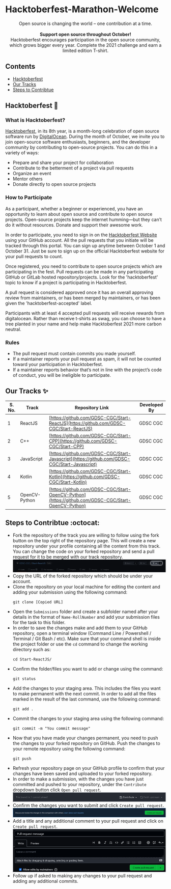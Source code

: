 # Hacktoberfest-Marathon-Welcome

<div align="center">
 Open source is changing the world – one contribution at a time.<br><br>
 <strong>Support open source throughout October!</strong><br>
 Hacktoberfest encourages participation in the open source community, which grows bigger every year. Complete the 2021 challenge and earn a limited edition T-shirt. 
</div>

## Contents
- [Hacktoberfest](#hacktoberfest-rocket)
- [Our Tracks](#our-tracks-sparkles)
- [Steps to Contribtue](#steps-to-contribtue-octocat)

## Hacktoberfest :rocket:
### What is Hacktoberfest?
[Hacktoberfest](https://hacktoberfest.digitalocean.com/), in its 8th year, is a month-long celebration of open source software run by [DigitalOcean](https://www.digitalocean.com/). During the month of October, we invite you to join open-source software enthusiasts, beginners, and the developer community by contributing to open-source projects. You can do this in a variety of ways:
- Prepare and share your project for collaboration
- Contribute to the betterment of a project via pull requests
- Organize an event
- Mentor others
- Donate directly to open source projects

### How to Participate
As a participant, whether a beginner or experienced, you have an opportunity to learn about open source and contribute to open source projects. Open-source projects keep the internet humming—but they can’t do it without resources. Donate and support their awesome work.   

In order to participate, you need to sign in on the [Hacktoberfest Website](https://hacktoberfest.digitalocean.com/) using your GitHub account. All the pull requests that you initiate will be tracked through this portal. You can sign up anytime between October 1 and October 31. Just be sure to sign up on the official Hacktoberfest website for your pull requests to count.

Once registered, you need to contribute to open source projects which are participating in the fest. Pull requests can be made in any participating GitHub or GitLab hosted repository/projects. Look for the 'hacktoberfest' topic to know if a project is participating in Hacktoberfest. 

A pull request is considered approved once it has an overall approving review from maintainers, or has been merged by maintainers, or has been given the 'hacktoberfest-accepted' label.

Participants with at least 4 accepted pull requests will receive rewards from digitalocean. Rather than receive t-shirts as swag, you can choose to have a tree planted in your name and help make Hacktoberfest 2021 more carbon neutral. 

### Rules
- The pull request must contain commits you made yourself.
- If a maintainer reports your pull request as spam, it will not be counted toward your participation in Hacktoberfest.
- If a maintainer reports behavior that’s not in line with the project’s code of conduct, you will be ineligible to participate.

## Our Tracks :sparkles:
S. No. | Track | Repository Link | Developed By
--- | --- | --- | ---
1 | ReactJS | [https://github.com/GDSC-CGC/Start-ReactJS](https://github.com/GDSC-CGC/Start-ReactJS) | GDSC CGC
2 | C++ | [https://github.com/GDSC-CGC/Start-CPP](https://github.com/GDSC-CGC/Start-CPP) | GDSC CGC
3 | JavaScript | [https://github.com/GDSC-CGC/Start-Javascript](https://github.com/GDSC-CGC/Start-Javascript) | GDSC CGC
4 | Kotlin | [https://github.com/GDSC-CGC/Start-Kotlin](https://github.com/GDSC-CGC/Start-Kotlin) | GDSC CGC
5 | OpenCV-Python | [https://github.com/GDSC-CGC/Start-OpenCV-Python](https://github.com/GDSC-CGC/Start-OpenCV-Python) | GDSC CGC

## Steps to Contribtue :octocat:
- Fork the repository of the track you are willing to follow using the fork button on the top right of the repository page. This will create a new repository under your profile containing all the content from this track. You can change the code on your forked repository and send a pull request for it to be merged with our track repository.  
![fork](/Dispaly/fork.png)
- Copy the URL of the forked repository which should be under your account.
- Clone the repository on your local machine for editing the content and adding your submission using the following command:  
  ```
  git clone [Copied URL]
  ```
- Open the `Submissions` folder and create a subfolder named after your details in the format of `Name-RollNumber` and add your submission files for the task to this folder.
- In order to save the changes make and add them to your GitHub repository, open a terminal window (Command Line / Powershell / Terminal / Git Bash / etc). Make sure that your command shell is inside the project folder or use the `cd` command to change the working directory such as:  
  ```
  cd Start-ReactJS/
  ```
- Confirm the folder/files you want to add or change using the command:  
  ```
  git status
  ```
- Add the changes to your staging area. This includes the files you want to make permanent with the next commit. In order to add all the files marked in the result of the last command, use the following command:  
  ```
  git add .
  ```
- Commit the changes to your staging area using the following command:  
  ```
  git commit -m "You commit message"
  ```
- Now that you have made your changes permanent, you need to push the changes to your forked repository on GitHub. Push the changes to your remote repository using the following command:  
  ```
  git push
  ```
- Refresh your repository page on your GitHub profile to confirm that your changes have been saved and uploaded to your forked repository.
- In order to make a submission, with the changes you have just committed and pushed to your repository, under the `Contribute` dropdown button click `Open pull request`.  
![Contribute](/Dispaly/contribute.png)
- Confirm the changes you want to submit and click `Create pull request`.  
![Create PR](/Dispaly/createpr.png)
- Add a title and any additional comment to your pull request and click on `Create pull request`.  
![PR Message and Comment](/Dispaly/prmessage.png)
- Follow up if asked to making any changes to your pull request and adding any additional commits.